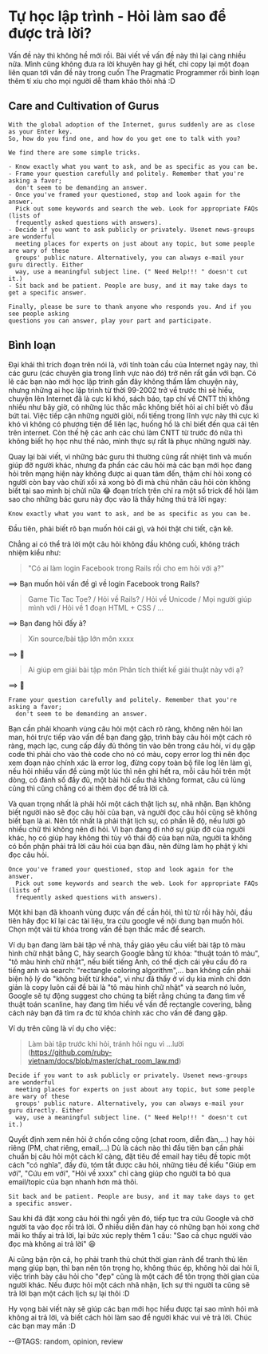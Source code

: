 # Tự học lập trình - Hỏi làm sao để được trả lời?

Vấn đề này thì không hề mới rồi. Bài viết về vấn đề này thì lại càng nhiều nữa. Mình cũng không đưa ra lời khuyên hay gì hết, chỉ copy lại một đoạn liên quan tới vấn đề này trong cuốn The Pragmatic Programmer rồi bình loạn thêm tí xíu cho mọi người dễ tham khảo thôi nhá :D 

## Care and Cultivation of Gurus

```
With the global adoption of the Internet, gurus suddenly are as close as your Enter key. 
So, how do you find one, and how do you get one to talk with you?

We find there are some simple tricks.

- Know exactly what you want to ask, and be as specific as you can be.
- Frame your question carefully and politely. Remember that you're asking a favor; 
  don't seem to be demanding an answer.
- Once you've framed your questioned, stop and look again for the answer. 
  Pick out some keywords and search the web. Look for appropriate FAQs (lists of 
  frequently asked questions with answers).
- Decide if you want to ask publicly or privately. Usenet news-groups are wonderful 
  meeting places for experts on just about any topic, but some people are wary of these 
  groups' public nature. Alternatively, you can always e-mail your guru directly. Either 
  way, use a meaningful subject line. (" Need Help!!! " doesn't cut it.)
- Sit back and be patient. People are busy, and it may take days to get a specific answer.

Finally, please be sure to thank anyone who responds you. And if you see people asking 
questions you can answer, play your part and participate.
```

## Bình loạn

Đại khái thì trích đoạn trên nói là, với tính toàn cầu của Internet ngày nay, thì các guru (các chuyên gia trong lĩnh vực nào đó) trở nên rất gần với bạn. Có lẽ các bạn nào mới học lập trình gần đây không thấm lắm chuyện này, nhưng những ai học lập trình từ thời 99-2002 trở về trước thì sẽ hiểu, chuyện lên Internet đã là cực kì khó, sách báo, tạp chí về CNTT thì không nhiều như bây giờ, có những lúc thắc mắc không biết hỏi ai chỉ biết vò đầu bứt tai. Việc tiếp cận những người giỏi, nổi tiếng trong lĩnh vực này thì cực kì khó vì không có phương tiện để liên lạc, huống hồ là chỉ biết đến qua cái tên trên internet. Còn thế hệ các anh các chú làm CNTT từ trước đó nữa thì không biết họ học như thế nào, mình thực sự rất là phục những người này.

Quay lại bài viết, vì những bác guru thì thường cũng rất nhiệt tình và muốn giúp đỡ người khác, nhưng đa phần các câu hỏi mà các bạn mới học đang hỏi trên mạng hiện này không được ai quan tâm đến, thậm chí hỏi xong có người còn bay vào chửi xối xả xong bỏ đi mà chủ nhân câu hỏi còn không biết tại sao mình bị chửi nữa 😂 đoạn trích trên chỉ ra một số trick để hỏi làm sao cho những bác guru này đọc vào là thấy hứng thú trả lời ngay:

```
Know exactly what you want to ask, and be as specific as you can be.
```

Đầu tiên, phải biết rõ bạn muốn hỏi cái gì, và hỏi thật chi tiết, cặn kẽ.

Chẳng ai có thể trả lời một câu hỏi không đầu không cuối, không trách nhiệm kiểu như: 

> "Có ai làm login Facebook trong Rails rồi cho em hỏi với ạ?"

==> Bạn muốn hỏi vấn đề gì về login Facebook trong Rails?

> Game Tic Tac Toe? / Hỏi về Rails? / Hỏi về Unicode / Mọi người giúp mình với / Hỏi về 1 đoạn HTML + CSS / ...

==> Bạn đang hỏi đấy à?

> Xin source/bài tập lớn môn xxxx

==> 💩

> Ai giúp em giải bài tập môn Phân tích thiết kế giải thuật này với ạ?

==> 🖕

```
Frame your question carefully and politely. Remember that you're asking a favor; 
  don't seem to be demanding an answer.
```

Bạn cần phải khoanh vùng câu hỏi một cách rõ ràng, không nên hỏi lan man, hỏi trực tiếp vào vấn đề bạn đang gặp, trình bày câu hỏi một cách rõ ràng, mạch lạc, cung cấp đầy đủ thông tin vào bên trong câu hỏi, ví dụ gặp code thì phải cho vào thẻ code cho nó có màu, copy error log thì nên đọc xem đoạn nào chính xác là error log, đừng copy toàn bộ file log lên làm gì, nếu hỏi nhiều vấn đề cùng một lúc thì nên ghi hết ra, mỗi câu hỏi trên một dòng, có đánh số đầy đủ, một bài hỏi cẩu thả không format, câu cú lủng củng thì cũng chẳng có ai thèm đọc để trả lời cả.

Và quan trọng nhất là phải hỏi một cách thật lịch sự, nhã nhặn. Bạn không biết người nào sẽ đọc câu hỏi của bạn, và người đọc câu hỏi cũng sẽ không biết bạn là ai. Nên tốt nhất là phải thật lịch sự, có phần lễ độ, nếu lười gõ nhiều chữ thì không nên đi hỏi. Vì bạn đang đi nhờ sự giúp đỡ của người khác, họ có giúp hay không thì tùy vô thái độ của bạn nữa, người ta không có bổn phận phải trả lời câu hỏi của bạn đâu, nên đừng làm họ phật ý khi đọc câu hỏi.

```
Once you've framed your questioned, stop and look again for the answer. 
  Pick out some keywords and search the web. Look for appropriate FAQs (lists of 
  frequently asked questions with answers).
```

Một khi bạn đã khoanh vùng được vấn đề cần hỏi, thì từ từ rồi hãy hỏi, đầu tiên hãy đọc kĩ lại các tài liệu, tra cứu google về nội dung bạn muốn hỏi. Chọn một vài từ khóa trong vấn đề bạn thắc mắc để search.

Ví dụ bạn đang làm bài tập về nhà, thầy giáo yêu cầu viết bài tập tô màu hình chữ nhật bằng C, hãy search Google bằng từ khóa: "thuật toán tô màu", "tô màu hình chữ nhật", nếu biết tiếng Anh, có thể dịch cái yêu cầu đó ra tiếng anh và search: "rectangle coloring algorithm",... bạn không cần phải biện hộ lý do "không biết từ khóa", vì như đã thấy ở ví dụ kia mình chỉ đơn giản là copy luôn cái đề bài là "tô màu hình chữ nhật" và search nó luôn, Google sẽ tự động suggest cho chúng ta biết rằng chúng ta đang tìm về thuật toán scanline, hay đang tìm hiểu về vấn đề rectangle covering, bằng cách này bạn đã tìm ra đc từ khóa chính xác cho vấn đề đang gặp.

Ví dụ trên cũng là ví dụ cho việc:

> Làm bài tập trước khi hỏi, tránh hỏi ngu vì ...lười (https://github.com/ruby-vietnam/docs/blob/master/chat_room_law.md)

```
Decide if you want to ask publicly or privately. Usenet news-groups are wonderful 
  meeting places for experts on just about any topic, but some people are wary of these 
  groups' public nature. Alternatively, you can always e-mail your guru directly. Either 
  way, use a meaningful subject line. (" Need Help!!! " doesn't cut it.)
```

Quyết định xem nên hỏi ở chốn công cộng (chat room, diễn đàn,...) hay hỏi riêng (PM, chat riêng, email,...) Dù là cách nào thì đầu tiên bạn cần phải chuẩn bị câu hỏi một cách kĩ càng, đặt tiêu đề email hay tiêu đề topic một cách "có nghĩa", đầy đủ, tóm tắt được câu hỏi, những tiêu đề kiểu "Giúp em với", "Cứu em với", "Hỏi về xxxx" chỉ càng giúp cho người ta bỏ qua email/topic của bạn nhanh hơn mà thôi.

```
Sit back and be patient. People are busy, and it may take days to get a specific answer.
```

Sau khi đã đặt xong câu hỏi thì ngồi yên đó, tiếp tục tra cứu Google và chờ người ta vào đọc rồi trả lời. Ở nhiều diễn đàn hay có những bạn hỏi xong chờ mãi ko thấy ai trả lời, lại bức xúc reply thêm 1 câu: "Sao cả chục người vào đọc mà không ai trả lời" 😆

Ai cũng bận rộn cả, họ phải tranh thủ chút thời gian rảnh để tranh thủ lên mạng giúp bạn, thì bạn nên tôn trọng họ, không thúc ép, không hỏi dai hỏi lì, việc trình bày câu hỏi cho "đẹp" cũng là một cách để tôn trọng thời gian của người khác. Nếu được hỏi một cách nhã nhặn, lịch sự thì người ta cũng sẽ trả lời bạn một cách lịch sự lại thôi :D 

Hy vọng bài viết này sẽ giúp các bạn mới học hiểu được tại sao mình hỏi mà không ai trả lời, và biết cách hỏi làm sao để người khác vui vẻ trả lời. Chúc các bạn may mắn :D 

--@TAGS: random, opinion, review
